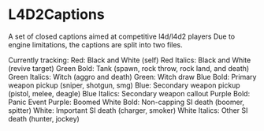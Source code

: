 # L4D2Captions
A set of closed captions aimed at competitive l4d/l4d2 players
Due to engine limitations, the captions are split into two files.

Currently tracking:
Red: Black and White (self)
Red Italics: Black and White (revive target)
Green Bold: Tank (spawn, rock throw, rock land, and death)
Green Italics: Witch (aggro and death)
Green: Witch draw
Blue Bold: Primary weapon pickup (sniper, shotgun, smg)
Blue: Secondary weapon pickup (pistol, melee, deagle)
Blue Italics: Secondary weapon callout
Purple Bold: Panic Event
Purple: Boomed
White Bold: Non-capping SI death (boomer, spitter)
White: Important SI death (charger, smoker)
White Italics: Other SI death (hunter, jockey)
